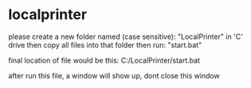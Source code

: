 # localprinter

please create a new folder named (case sensitive): "LocalPrinter" in 'C' drive
then copy all files into that folder
then run: "start.bat" 

final location of file would be this:
C:/LocalPrinter/start.bat

after run this file, a window will show up, dont close this window
